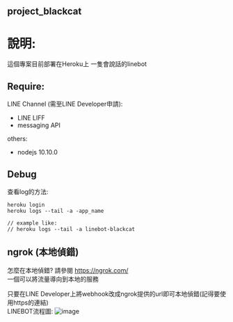 ## project_blackcat

# 說明:
這個專案目前部署在Heroku上
一隻會說話的linebot

## Require:
LINE Channel (需至LINE Developer申請):
- LINE LIFF 
- messaging API

others: 
- nodejs 10.10.0  

## Debug

查看log的方法:
```
heroku login
heroku logs --tail -a -app_name

// example like:
// heroku logs --tail -a linebot-blackcat
```

## ngrok (本地偵錯)
怎麼在本地偵錯?
請參閱 https://ngrok.com/   
一個可以將流量導向到本地的服務 

只要在LINE Developer上將webhook改成ngrok提供的url即可本地偵錯(記得要使用https的連結)  
LINEBOT流程圖:
![image](https://github.com/huanzochen/project_line_blackcat/blob/master/doc/ngrok%E6%B5%81%E7%A8%8B%E5%9C%96_new.png)


